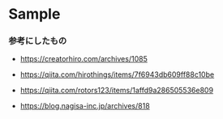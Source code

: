 # Sample


### 参考にしたもの
- https://creatorhiro.com/archives/1085

- https://qiita.com/hirothings/items/7f6943db609ff88c10be

- https://qiita.com/rotors123/items/1affd9a286505536e809

- https://blog.nagisa-inc.jp/archives/818
